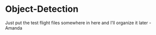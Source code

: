# Object-Detection
Just put the test flight files somewhere in here and I'll organize it later - Amanda

